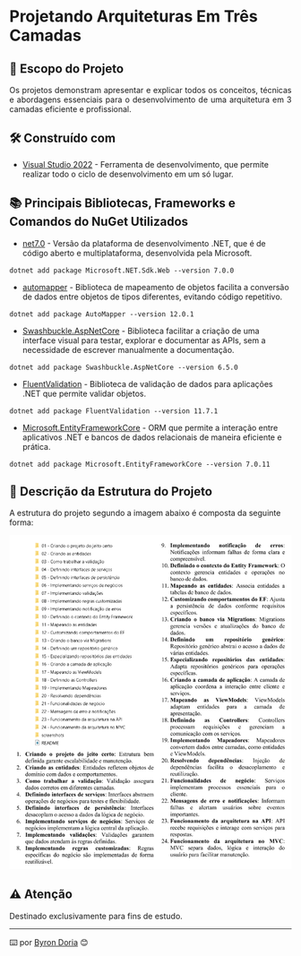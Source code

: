 # Projetando Arquiteturas Em Três Camadas

## 📝️ Escopo do Projeto

<p align="justify"> 
Os projetos demonstram apresentar e explicar todos os conceitos, técnicas e abordagens essenciais para o 
desenvolvimento de uma arquitetura em 3 camadas eficiente e profissional.
</p>

## 🛠️ Construído com

* [Visual Studio 2022](https://learn.microsoft.com/pt-br/visualstudio/windows/?view=vs-2022) - Ferramenta de desenvolvimento, que permite realizar todo o ciclo de desenvolvimento em um só lugar.
  
## 📚 Principais Bibliotecas, Frameworks e Comandos do NuGet Utilizados

* [net7.0](https://learn.microsoft.com/pt-br/dotnet/core/compatibility/7.0) - Versão da plataforma de desenvolvimento .NET, que é de código aberto e multiplataforma, desenvolvida pela Microsoft.

```
dotnet add package Microsoft.NET.Sdk.Web --version 7.0.0
```

* [automapper](https://automapper.org/) - Biblioteca de mapeamento de objetos facilita a conversão de dados entre objetos de tipos diferentes, evitando código repetitivo.

```
dotnet add package AutoMapper --version 12.0.1
```

* [Swashbuckle.AspNetCore](https://learn.microsoft.com/pt-br/aspnet/core/tutorials/getting-started-with-swashbuckle?view=aspnetcore-8.0&tabs=visual-studio) - Biblioteca facilitar a criação de uma interface visual para testar, explorar e documentar as APIs, sem a necessidade de escrever manualmente a documentação.

```
dotnet add package Swashbuckle.AspNetCore --version 6.5.0
```

* [FluentValidation](https://docs.fluentvalidation.net/en/latest/) - Biblioteca de validação de dados para aplicações .NET que permite validar objetos.

```
dotnet add package FluentValidation --version 11.7.1
```

* [Microsoft.EntityFrameworkCore](https://learn.microsoft.com/pt-br/ef/core/get-started/overview/install) - 
ORM que permite a interação entre aplicativos .NET e bancos de dados relacionais de maneira eficiente e prática.

```
dotnet add package Microsoft.EntityFrameworkCore --version 7.0.11
```

## 🚧 Descrição da Estrutura do Projeto

A estrutura do projeto segundo a imagem abaixo é composta da seguinte forma:

![EstruturaDoProjeto](screenshots/estrutura.png)

## ⚠️ Atenção

Destinado exclusivamente para fins de estudo.

---
⌨️ por [Byron Doria](https://gist.github.com/lohhans) 😊
